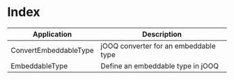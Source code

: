 # Index

| Application            | Description
| -----------------------|-------------------------------------------------------|
| ConvertEmbeddableType  | jOOQ converter for an embeddable type                 | 
| EmbeddableType         | Define an embeddable type in jOOQ                     |